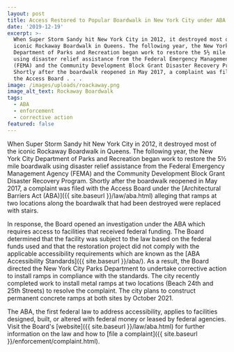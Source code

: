 ```yaml
---
layout: post
title: Access Restored to Popular Boardwalk in New York City under ABA
date: '2019-12-19'
excerpt: >-
  When Super Storm Sandy hit New York City in 2012, it destroyed most of the
  iconic Rockaway Boardwalk in Queens. The following year, the New York City
  Department of Parks and Recreation began work to restore the 5½ mile boardwalk
  using disaster relief assistance from the Federal Emergency Management Agency
  (FEMA) and the Community Development Block Grant Disaster Recovery Program.
  Shortly after the boardwalk reopened in May 2017, a complaint was filed with
  the Access Board . . .
image: /images/uploads/roackaway.png
image_alt_text: Rockaway Boardwalk
tags:
  - ABA
  - enforcement
  - corrective action
featured: false
---
```

When Super Storm Sandy hit New York City in 2012, it destroyed most of the iconic Rockaway Boardwalk in Queens. The following year, the New York City Department of Parks and Recreation began work to restore the 5½ mile boardwalk using disaster relief assistance from the Federal Emergency Management Agency (FEMA) and the Community Development Block Grant Disaster Recovery Program. Shortly after the boardwalk reopened in May 2017, a complaint was filed with the Access Board under the [Architectural Barriers Act (ABA)]({{ site.baseurl }}/law/aba.html) alleging that ramps at two locations along the boardwalk that had been destroyed were replaced with stairs.

In response, the Board opened an investigation under the ABA which requires access to facilities that received federal funding. The Board determined that the facility was subject to the law based on the federal funds used and that the restoration project did not comply with the applicable accessibility requirements which are known as the [ABA Accessibility Standards]({{ site.baseurl }}/aba/). As a result, the Board directed the New York City Parks Department to undertake corrective action to install ramps in compliance with the standards. The city recently completed work to install metal ramps at two locations (Beach 24th and 25th Streets) to resolve the complaint. The city plans to construct permanent concrete ramps at both sites by October 2021.

The ABA, the first federal law to address accessibility, applies to facilities designed, built, or altered with federal money or leased by federal agencies. Visit the Board's [website]({{ site.baseurl }}/law/aba.html) for further information on the law and how to [file a complaint]({{ site.baseurl }}/enforcement/complaint.html).
